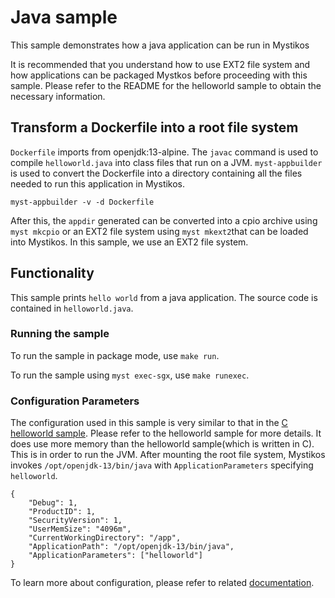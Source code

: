 # Java sample 

This sample demonstrates how a java application can be run in Mystikos

It is recommended that you understand how to use EXT2 file system and how applications can be packaged
Mystkos before proceeding with this sample. Please refer to the README for the helloworld sample
to obtain the necessary information.

## Transform a Dockerfile into a root file system
`Dockerfile` imports from openjdk:13-alpine.  The `javac` command is used to compile `helloworld.java` into class files that run on a JVM.
`myst-appbuilder` is used to convert the Dockerfile into a directory containing all the files needed to run this application in Mystikos.
```
myst-appbuilder -v -d Dockerfile
```

After this, the `appdir` generated can be converted into a cpio archive using `myst mkcpio` or an EXT2 file system using `myst mkext2`that can be loaded into Mystikos.
In this sample, we use an EXT2 file system.

## Functionality 

This sample prints `hello world` from a java application. The source code is contained in `helloworld.java`.

### Running the sample

To run the sample in package mode, use `make run`.

To run the sample using `myst exec-sgx`, use `make runexec`.

### Configuration Parameters

The configuration used in this sample is very similar to that in the [C helloworld sample](../helloworld/README.md). Please refer to the helloworld sample for more details.
It does use more memory than the helloworld sample(which is written in C). This is in order to run the JVM.
After mounting the root file system, Mystikos invokes `/opt/openjdk-13/bin/java` with `ApplicationParameters` specifying `helloworld`.
```
{
    "Debug": 1,
    "ProductID": 1,
    "SecurityVersion": 1,
    "UserMemSize": "4096m",
    "CurrentWorkingDirectory": "/app",
    "ApplicationPath": "/opt/openjdk-13/bin/java",
    "ApplicationParameters": ["helloworld"]
}
```
To learn more about configuration, please refer to related [documentation](../../doc/sign-package.md).
